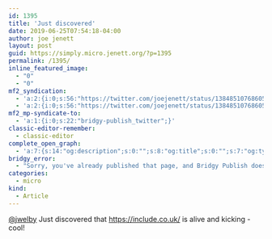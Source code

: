 ```yaml
---
id: 1395
title: 'Just discovered'
date: 2019-06-25T07:54:18-04:00
author: joe jenett
layout: post
guid: https://simply.micro.jenett.org/?p=1395
permalink: /1395/
inline_featured_image:
  - "0"
  - "0"
mf2_syndication:
  - 'a:2:{i:0;s:56:"https://twitter.com/joejenett/status/1384851076860596225";i:1;s:56:"https://twitter.com/joejenett/status/1143487606967197696";}'
  - 'a:2:{i:0;s:56:"https://twitter.com/joejenett/status/1384851076860596225";i:1;s:56:"https://twitter.com/joejenett/status/1143487606967197696";}'
mf2_mp-syndicate-to:
  - 'a:1:{i:0;s:22:"bridgy-publish_twitter";}'
classic-editor-remember:
  - classic-editor
complete_open_graph:
  - 'a:7:{s:14:"og:description";s:0:"";s:8:"og:title";s:0:"";s:7:"og:type";s:0:"";s:12:"twitter:card";s:7:"summary";s:15:"twitter:creator";s:0:"";s:19:"twitter:description";s:0:"";s:8:"og:image";s:0:"";}'
bridgy_error:
  - "Sorry, you've already published that page, and Bridgy Publish doesn't support updating existing posts. Details: https://github.com/snarfed/bridgy/issues/84"
categories:
  - micro
kind:
  - Article
---
```

[@jwelby](https://micro.blog/jwelby "@jwelby") Just discovered that <https://include.co.uk/> is alive and kicking - cool!